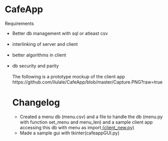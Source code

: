 # CafeApp

Requirements <br>
<ul>
  <li>Better db management with sql or atleast csv</li><br>
  <li>interlinking of server and client</li> <br>
  <li>better algorithms in client</li> <br>
  <li>db security and parity</li> <br>
The following is a prototype mockup of the client app<br>
https://github.com/ilulale/CafeApp/blob/master/Capture.PNG?raw=true<br>
  
  <h1> Changelog</h1>
  <ul>
  <li>Created a menu db (menu.csv) and a file to handle the db (menu.py with function set_menu and menu_len) and a sample client app accessing this db with menu as import<a href="https://github.com/ilulale/CafeApp/blob/master/client_new.py"> (client_new.py)</a></li>
  <li>Made a sample gui with tkinter(cafeappGUI.py) </li></ul>
